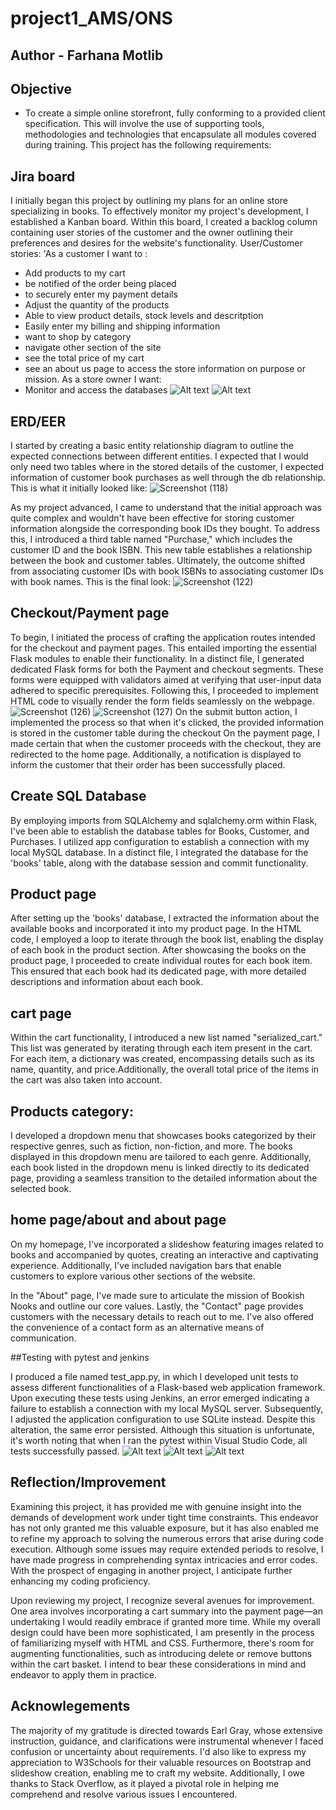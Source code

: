# 
# project1_AMS/ONS
## Author - Farhana Motlib

 ## Objective
 * To create a simple online storefront, fully conforming to a provided client specification. This will involve the use of supporting tools, methodologies and technologies that encapsulate all modules covered during training.
This project has the following requirements:


## Jira board
I initially began this project by outlining my plans for an online store specializing in books. To effectively monitor my project's development, I established a Kanban board. Within this board, I created a backlog column containing user stories of the customer and the owner outlining their preferences and desires for the website's functionality.
User/Customer stories:
'As a customer I want to :
* Add products to my cart
* be notified of the order being placed
* to securely enter my payment details
* Adjust the quantity of the products
* Able to view product details, stock levels and descritption 
* Easily enter my billing and shipping information
* want to shop by category
* navigate other section of the site
* see the total price of my cart
* see an about us page to access the store information on purpose or mission.
As a store owner I want:
* Monitor and access the databases 
![Alt text](<Screenshot (140).png>)
![Alt text](<Screenshot (139).png>)


## ERD/EER
I started by creating a basic entity relationship diagram to outline the expected connections between different entities. I expected that I would only need two tables where in the stored details of the customer, I expected information of customer book purchases as well through the db relationship. This is what it initially looked like:
![Screenshot (118)](https://github.com/Farhanam76/project1_AMS/assets/138291154/c572001e-cf5c-4860-a1d7-d2d804eed9ce)

As my project advanced, I came to understand that the initial approach was quite complex and wouldn't have been effective for storing customer information alongside the corresponding book IDs they bought. To address this, I introduced a third table named "Purchase," which includes the customer ID and the book ISBN. This new table establishes a relationship between the book and customer tables. Ultimately, the outcome shifted from associating customer IDs with book ISBNs to associating customer IDs with book names.
This is the final look:
![Screenshot (122)](https://github.com/Farhanam76/project1_AMS/assets/138291154/ed19e40c-bafc-494d-a38f-36ef51236532)

## Checkout/Payment page  
To begin, I initiated the process of crafting the application routes intended for the checkout and payment pages. This entailed importing the essential Flask modules to enable their functionality. In a distinct file, I generated dedicated Flask forms for both the Payment and checkout segments. These forms were equipped with validators aimed at verifying that user-input data adhered to specific prerequisites. Following this, I proceeded to implement HTML code to visually render the form fields seamlessly on the webpage.
![Screenshot (126)](https://github.com/Farhanam76/project1_AMS/assets/138291154/5baf9ecc-67fd-42fe-92eb-0fc20b6a66d8)
![Screenshot (127)](https://github.com/Farhanam76/project1_AMS/assets/138291154/041ae938-f0d7-42be-a576-7e5e630f3cff)
On the submit button action, I implemented the process so that when it's clicked, the provided information is stored in the customer table during the checkout 
On the payment page, I made certain that when the customer proceeds with the checkout, they are redirected to the home page. Additionally, a notification is displayed to inform the customer that their order has been successfully placed. 

## Create SQL Database

By employing imports from SQLAlchemy and sqlalchemy.orm within Flask, I've been able to establish the database tables for Books, Customer, and Purchases. I utilized app configuration to establish a connection with my local MySQL database. In a distinct file, I integrated the database for the 'books' table, along with the database session and commit functionality.

## Product page 
After setting up the 'books' database, I extracted the information about the available books and incorporated it into my product page. In the HTML code, I employed a loop to iterate through the book list, enabling the display of each book in the product section.  After showcasing the books on the product page, I proceeded to create individual routes for each book item. This ensured that each book had its dedicated page, with  more detailed descriptions and information about each book.

## cart page 
 Within the cart functionality, I introduced a new list named "serialized_cart." This list was generated by iterating through each item present in the cart. For each item, a dictionary was created, encompassing details such as its name, quantity, and price.Additionally, the overall total price of the items in the cart was also taken into account.

## Products category:
I developed a dropdown menu that showcases books categorized by their respective genres, such as fiction, non-fiction, and more. The books displayed in this dropdown menu are tailored to each genre. Additionally, each book listed in the dropdown menu is linked directly to its dedicated page, providing a seamless transition to the detailed information about the selected book.
## home page/about and about page
On my homepage, I've incorporated a slideshow featuring images related to books and accompanied by quotes, creating an interactive and captivating experience. Additionally, I've included navigation bars that enable customers to explore various other sections of the website.

In the "About" page, I've made sure to articulate the mission of Bookish Nooks and outline our core values. Lastly, the "Contact" page provides customers with the necessary details to reach out to me. I've also offered the convenience of a contact form as an alternative means of communication.

##Testing with pytest and jenkins

I produced a file named test_app.py, in which I developed unit tests to assess different functionalities of a Flask-based web application framework. Upon executing these tests using Jenkins, an error emerged indicating a failure to establish a connection with my local MySQL server. Subsequently, I adjusted the application configuration to use SQLite instead. Despite this alteration, the same error persisted. Although this situation is unfortunate, it's worth noting that when I ran the pytest within Visual Studio Code, all tests successfully passed.
![Alt text](<Screenshot (146).png>)
![Alt text](<Screenshot (147).png>)
![Alt text](<Screenshot (148).png>)

## Reflection/Improvement 
Examining this project, it has provided me with genuine insight into the demands of development work under tight time constraints. This endeavor has not only granted me this valuable exposure, but it has also enabled me to refine my approach to solving the numerous errors that arise during code execution. Although some issues may require extended periods to resolve, I have made progress in comprehending syntax intricacies and error codes. With the prospect of engaging in another project, I anticipate further enhancing my coding proficiency.

Upon reviewing my project, I recognize several avenues for improvement. One area involves incorporating a cart summary into the payment page—an undertaking I would readily embrace if granted more time. While my overall design could have been more sophisticated, I am presently in the process of familiarizing myself with HTML and CSS. Furthermore, there's room for augmenting functionalities, such as introducing delete or remove buttons within the cart basket. I intend to bear these considerations in mind and endeavor to apply them in practice.

## Acknowlegements
The majority of my gratitude is directed towards Earl Gray, whose extensive instruction, guidance, and clarifications were instrumental whenever I faced confusion or uncertainty about requirements. I'd also like to express my appreciation to W3Schools for their valuable resources on Bootstrap and slideshow creation, enabling me to craft my website. Additionally, I owe thanks to Stack Overflow, as it played a pivotal role in helping me comprehend and resolve various issues I encountered.
